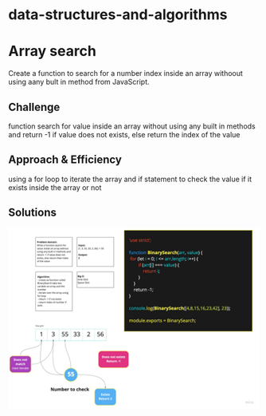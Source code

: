 # data-structures-and-algorithms

# Array search
Create a function to search for a number index inside an array withoout using aany bult in method from JavaScript.

## Challenge
function search for value inside an array without using any built in methods and return -1 if value does not exists, else return the index of the value

## Approach & Efficiency
using a for loop to  iterate the array and if statement to check the value if it exists inside the array or not

## Solutions
![whiteboard](./assets/array-binary-search.jpg)

